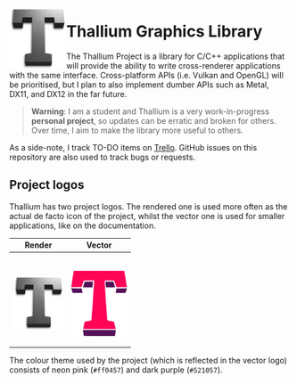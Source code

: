 <p align=center>
    <img align=left src="resources/render.png" height=110>
</p>


# Thallium Graphics Library

The Thallium Project is a library for C/C++ applications that will provide the ability to write cross-renderer applications with the same interface.
Cross-platform APIs (i.e. Vulkan and OpenGL) will be prioritised, but I plan to also implement dumber APIs such as Metal, DX11, and DX12 in the
far future.

> **Warning**: I am a student and Thallium is a very work-in-progress **personal project**, so updates can be erratic and broken for others. Over
> time, I aim to make the library more useful to others.

As a side-note, I track TO-DO items on [Trello](https://trello.com/b/ZHYGTiZr/thallium-development-tracking). GitHub issues on this repository are
also used to track bugs or requests.


## Project logos

Thallium has two project logos. The rendered one is used more often as the actual de facto icon of the project, whilst the vector one is used for
smaller applications, like on the documentation.

|                               Render                               |                                Vector                               |
| ------------------------------------------------------------------ | ------------------------------------------------------------------- |
| <br/><p align=center><img src="resources/render.png" width=90></p> | <br/><p align=center><img src="resources/vector.svg" width=100></p> |

The colour theme used by the project (which is reflected in the vector logo) consists of neon pink (`#ff0457`) and dark purple (`#521057`).
